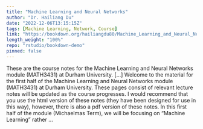 ```yaml
---
title: "Machine Learning and Neural Networks"
author: "Dr. Hailiang Du"
date: "2022-12-06T13:15:15Z"
tags: [Machine Learning, Network, Course]
link: "https://bookdown.org/hailiangdu80/Machine_Learning_and_Neural_Networks/"
length_weight: "100%"
repo: "rstudio/bookdown-demo"
pinned: false
---
```


These are the course notes for the Machine Learning and Neural Networks module (MATH3431) at Durham University. [...] Welcome to the material for the first half of the Machine Learning and Neural Networks module (MATH3431) at Durham University. These pages consist of relevant lecture notes will be updated as the course progresses. I would recommend that you use the html version of these notes (they have been designed for use in this way), however, there is also a pdf version of these notes. In this first half of the module (Michaelmas Term), we will be focusing on “Machine Learning” rather ...
